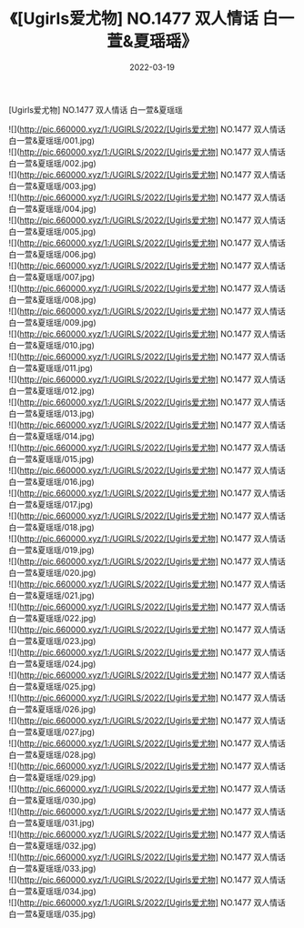 ﻿---
layout: post
title:  《[Ugirls爱尤物] NO.1477 双人情话 白一萱&夏瑶瑶》
date:   2022-03-19
img: http://pic.660000.xyz/1:/UGIRLS/2022/[Ugirls爱尤物] NO.1477 双人情话 白一萱&夏瑶瑶/000.jpg
categories: [美女, 清纯, 唯美]
---

[Ugirls爱尤物] NO.1477 双人情话 白一萱&夏瑶瑶

 ![](http://pic.660000.xyz/1:/UGIRLS/2022/[Ugirls爱尤物] NO.1477 双人情话 白一萱&夏瑶瑶/001.jpg) <br>![](http://pic.660000.xyz/1:/UGIRLS/2022/[Ugirls爱尤物] NO.1477 双人情话 白一萱&夏瑶瑶/002.jpg) <br>![](http://pic.660000.xyz/1:/UGIRLS/2022/[Ugirls爱尤物] NO.1477 双人情话 白一萱&夏瑶瑶/003.jpg) <br>![](http://pic.660000.xyz/1:/UGIRLS/2022/[Ugirls爱尤物] NO.1477 双人情话 白一萱&夏瑶瑶/004.jpg) <br>![](http://pic.660000.xyz/1:/UGIRLS/2022/[Ugirls爱尤物] NO.1477 双人情话 白一萱&夏瑶瑶/005.jpg) <br>![](http://pic.660000.xyz/1:/UGIRLS/2022/[Ugirls爱尤物] NO.1477 双人情话 白一萱&夏瑶瑶/006.jpg) <br>![](http://pic.660000.xyz/1:/UGIRLS/2022/[Ugirls爱尤物] NO.1477 双人情话 白一萱&夏瑶瑶/007.jpg) <br>![](http://pic.660000.xyz/1:/UGIRLS/2022/[Ugirls爱尤物] NO.1477 双人情话 白一萱&夏瑶瑶/008.jpg) <br>![](http://pic.660000.xyz/1:/UGIRLS/2022/[Ugirls爱尤物] NO.1477 双人情话 白一萱&夏瑶瑶/009.jpg) <br>![](http://pic.660000.xyz/1:/UGIRLS/2022/[Ugirls爱尤物] NO.1477 双人情话 白一萱&夏瑶瑶/010.jpg) <br>![](http://pic.660000.xyz/1:/UGIRLS/2022/[Ugirls爱尤物] NO.1477 双人情话 白一萱&夏瑶瑶/011.jpg) <br>![](http://pic.660000.xyz/1:/UGIRLS/2022/[Ugirls爱尤物] NO.1477 双人情话 白一萱&夏瑶瑶/012.jpg) <br>![](http://pic.660000.xyz/1:/UGIRLS/2022/[Ugirls爱尤物] NO.1477 双人情话 白一萱&夏瑶瑶/013.jpg) <br>![](http://pic.660000.xyz/1:/UGIRLS/2022/[Ugirls爱尤物] NO.1477 双人情话 白一萱&夏瑶瑶/014.jpg) <br>![](http://pic.660000.xyz/1:/UGIRLS/2022/[Ugirls爱尤物] NO.1477 双人情话 白一萱&夏瑶瑶/015.jpg) <br>![](http://pic.660000.xyz/1:/UGIRLS/2022/[Ugirls爱尤物] NO.1477 双人情话 白一萱&夏瑶瑶/016.jpg) <br>![](http://pic.660000.xyz/1:/UGIRLS/2022/[Ugirls爱尤物] NO.1477 双人情话 白一萱&夏瑶瑶/017.jpg) <br>![](http://pic.660000.xyz/1:/UGIRLS/2022/[Ugirls爱尤物] NO.1477 双人情话 白一萱&夏瑶瑶/018.jpg) <br>![](http://pic.660000.xyz/1:/UGIRLS/2022/[Ugirls爱尤物] NO.1477 双人情话 白一萱&夏瑶瑶/019.jpg) <br>![](http://pic.660000.xyz/1:/UGIRLS/2022/[Ugirls爱尤物] NO.1477 双人情话 白一萱&夏瑶瑶/020.jpg) <br>![](http://pic.660000.xyz/1:/UGIRLS/2022/[Ugirls爱尤物] NO.1477 双人情话 白一萱&夏瑶瑶/021.jpg) <br>![](http://pic.660000.xyz/1:/UGIRLS/2022/[Ugirls爱尤物] NO.1477 双人情话 白一萱&夏瑶瑶/022.jpg) <br>![](http://pic.660000.xyz/1:/UGIRLS/2022/[Ugirls爱尤物] NO.1477 双人情话 白一萱&夏瑶瑶/023.jpg) <br>![](http://pic.660000.xyz/1:/UGIRLS/2022/[Ugirls爱尤物] NO.1477 双人情话 白一萱&夏瑶瑶/024.jpg) <br>![](http://pic.660000.xyz/1:/UGIRLS/2022/[Ugirls爱尤物] NO.1477 双人情话 白一萱&夏瑶瑶/025.jpg) <br>![](http://pic.660000.xyz/1:/UGIRLS/2022/[Ugirls爱尤物] NO.1477 双人情话 白一萱&夏瑶瑶/026.jpg) <br>![](http://pic.660000.xyz/1:/UGIRLS/2022/[Ugirls爱尤物] NO.1477 双人情话 白一萱&夏瑶瑶/027.jpg) <br>![](http://pic.660000.xyz/1:/UGIRLS/2022/[Ugirls爱尤物] NO.1477 双人情话 白一萱&夏瑶瑶/028.jpg) <br>![](http://pic.660000.xyz/1:/UGIRLS/2022/[Ugirls爱尤物] NO.1477 双人情话 白一萱&夏瑶瑶/029.jpg) <br>![](http://pic.660000.xyz/1:/UGIRLS/2022/[Ugirls爱尤物] NO.1477 双人情话 白一萱&夏瑶瑶/030.jpg) <br>![](http://pic.660000.xyz/1:/UGIRLS/2022/[Ugirls爱尤物] NO.1477 双人情话 白一萱&夏瑶瑶/031.jpg) <br>![](http://pic.660000.xyz/1:/UGIRLS/2022/[Ugirls爱尤物] NO.1477 双人情话 白一萱&夏瑶瑶/032.jpg) <br>![](http://pic.660000.xyz/1:/UGIRLS/2022/[Ugirls爱尤物] NO.1477 双人情话 白一萱&夏瑶瑶/033.jpg) <br>![](http://pic.660000.xyz/1:/UGIRLS/2022/[Ugirls爱尤物] NO.1477 双人情话 白一萱&夏瑶瑶/034.jpg) <br>![](http://pic.660000.xyz/1:/UGIRLS/2022/[Ugirls爱尤物] NO.1477 双人情话 白一萱&夏瑶瑶/035.jpg) <br>